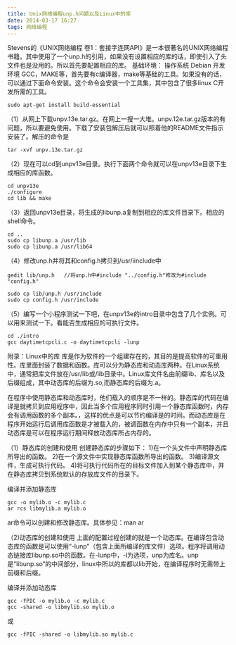 ```yaml
---
title: Unix网络编程unp.h问题以及Linux中的库
date: 2014-03-17 16:27
tags: 网络编程
---
```


Stevens的《UNIX网络编程 卷1：套接字连网API》是一本很著名的UNIX网络编程书籍。其中使用了一个unp.h的引用，如果没有设置相应的库的话，即使引入了头文件也是没用的。所以首先要配置相应的库。
基础环境：
操作系统 Debian
开发环境 GCC，MAKE等，首先要有c编译器，make等基础的工具。如果没有的话，可以通过下面命令安装。这个命令会安装一个工具集，其中包含了很多linux C开发所需的工具。
```shell
sudo apt-get install build-essential  
```

（1）从网上下载unpv.13e.tar.gz。在网上一搜一大堆。unpv.12e.tar.gz版本的有问题，所以要避免使用。下载了安装包解压后就可以照着他的README文件指示安装了。解压的命令是
```shell
tar -xvf unpv.13e.tar.gz  
```

（2）现在可以cd到unpv13e目录。执行下面两个命令就可以在unpv13e目录下生成相应的库函数。
```
cd unpv13e  
./configure  
cd lib && make  
```

（3）返回unpv13e目录，将生成的libunp.a复制到相应的库文件目录下。相应的shell命令。
```
cd ..  
sudo cp libunp.a /usr/lib    
sudo cp libunp.a /usr/lib64  
```

（4）修改unp.h并将其和config.h拷贝到/usr/iinclude中
```
gedit lib/unp.h   //将unp.h中#include "../config.h"修改为#include "config.h"  
```

```
sudo cp lib/unp.h /usr/include    
sudo cp config.h /usr/include   
```

（5）编写一个小程序测试一下吧，在unpv13e的intro目录中包含了几个实例。可以用来测试一下。看能否生成相应的可执行文件。
```
cd ./intro    
gcc daytimetcpcli.c -o daytimetcpcli -lunp   
```

附录：Linux中的库
库是作为软件的一个组建存在的，其目的是提高软件的可重用性。库里面封装了数据和函数。库可以分为静态库和动态库两种。在Linux系统中，通常把库文件放在/usr/lib或/lib目录中。Linux库文件名由前缀lib、库名以及后缀组成，其中动态库的后缀为.so,而静态库的后缀为.a。

在程序中使用静态库和动态库时，他们载入的顺序是不一样的。静态库的代码在编译是就拷贝到应用程序中，因此当多个应用程序同时引用一个静态库函数时，内存会有调用函数的多个副本。，这样的优点是可以节约编译是的时间。而动态库是在程序开始运行后调用库函数是才被载入的，被调函数在内存中只有一个副本，并且动态库是可以在程序运行期间释放动态库所占内存的。

（1）静态库的创建和使用
创建静态库的步骤如下：
1)在一个头文件中声明静态库所导出的函数。
2)在一个源文件中实现静态库函数所导出的函数。
3)编译源文件，生成可执行代码。
4)将可执行代码所在的目标文件加入到某个静态库中，并在静态库拷贝到系统默认的存放库文件的目录下。
 
编译并添加静态库
```
gcc -o mylib.o -c mylib.c  
ar rcs libmylib.a mylib.o  
```

 
ar命令可以创建和修改静态库。具体参见：man ar

（2)动态库的创建和使用
上面的配置过程创建的就是一个动态库。在编译包含动态库的函数是可以使用“-lunp”（包含上面所编译的库文件）选项。程序将调用动态链接库libunp.so中的函数。在-lunp中，-l为选项，unp为库名。unp是“libunp.so”的中间部分，linux中所以的库都以lib开始，在编译程序时无需带上前缀和后缀。
 
编译并添加动态库
```
gcc -fPIC -o mylib.o -c mylib.c  
gcc -shared -o libmylib.so mylib.o  
```
或
```
gcc -fPIC -shared -o libmylib.so mylib.c  
```